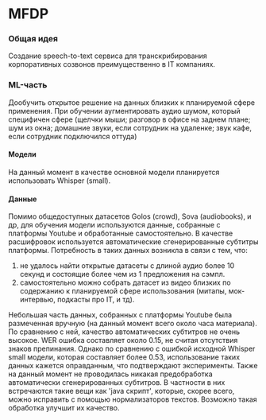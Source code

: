 # MFDP

### Общая идея
Создание speech-to-text сервиса для транскрибирования корпоративных созвонов преимущественно в IT компаниях.  

### ML-часть
Дообучить открытое решение на данных близких к планируемой сфере применения. При обучении аугментировать аудио шумом, который специфичен сфере (щелчки мыши; разговор в офисе на заднем плане; шум из окна; домашние звуки, если сотрудник на удаленке; звук кафе, если сотрудник подключился оттуда)

#### Модели
На данный момент в качестве основной модели планируется использовать Whisper (small).

#### Данные
Помимо общедоступных датасетов Golos (crowd), Sova (audiobooks), и др, для обучения модели используются данные, собранные с платформы Youtube и обработанные самостоятельно. В качестве расшифровок используется автоматические сгенерированные субтитры платформы. Потребность в таких данных возникла в связи с тем, что:
1) не удалось найти открытые датасеты с длиной аудио более 10 секунд и состоящие более чем из 1 предложения на сэмпл.
2) самостоятельно можно собрать датасет из видео близких по содержанию к планируемой сфере использования (митапы, мок-интервью, подкасты про IT, и тд).

Небольшая часть данных, собранных с платформы Youtube была размеченная вручную (на данный момент всего около часа материала). По сравнению с ней, качество автоматических субтитров не очень высокое. WER ошибка составляет около 0.15, не считая отсутствия знаков препинания. Однако по сравнению с ошибкой исходной Whisper small модели, которая составляет более 0.53, использование таких данных кажется оправданным, что подтверждают эксперименты. Также на данный момент не проводилась никакая предобработка автоматически сгенерированных субтитров. В частности в них встречаются такие вещи как 'java скрипт', которые, скорее всего, можно исправить с помощью нормализаторов текстов. Возможно такая обработка улучшит их качество.
